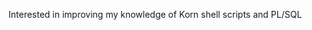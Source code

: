 Interested in improving my knowledge of Korn shell scripts and PL/SQL
<!---
 this readme.md will be on my profile, click the Preview link to take a look.
--->
